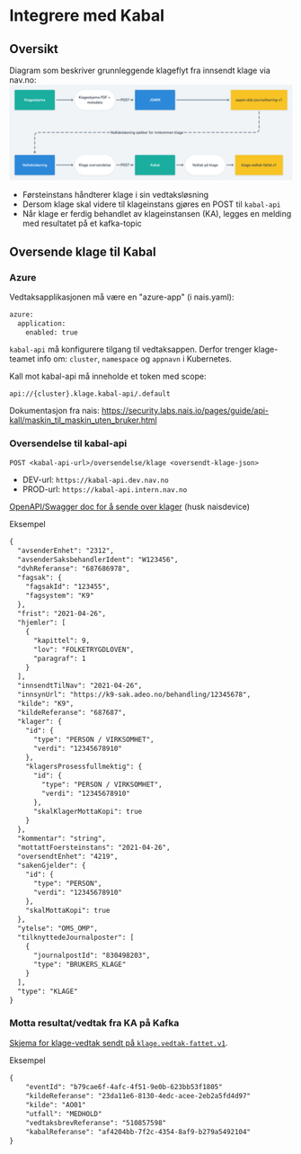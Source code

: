 # Integrere med Kabal

## Oversikt

Diagram som beskriver grunnleggende klageflyt fra innsendt klage via nav.no:
![](klage_teknisk.png "Dataflyt")

- Førsteinstans håndterer klage i sin vedtaksløsning
- Dersom klage skal videre til klageinstans gjøres en POST til `kabal-api`
- Når klage er ferdig behandlet av klageinstansen (KA), legges en melding med resultatet på et kafka-topic

## Oversende klage til Kabal

### Azure

Vedtaksapplikasjonen må være en "azure-app" (i nais.yaml):

```
azure:
  application:
    enabled: true
```

`kabal-api` må konfigurere tilgang til vedtaksappen. Derfor trenger klage-teamet info om: `cluster`, `namespace`
og `appnavn` i Kubernetes.

Kall mot kabal-api må inneholde et token med scope:

```
api://{cluster}.klage.kabal-api/.default
```

Dokumentasjon fra nais: https://security.labs.nais.io/pages/guide/api-kall/maskin_til_maskin_uten_bruker.html

### Oversendelse til kabal-api

```
POST <kabal-api-url>/oversendelse/klage <oversendt-klage-json>
```

- DEV-url: `https://kabal-api.dev.nav.no`
- PROD-url: `https://kabal-api.intern.nav.no`

[OpenAPI/Swagger doc for å sende over klager](https://kabal-api.dev.intern.nav.no/swagger-ui/?urls.primaryName=external#/) (husk naisdevice)

Eksempel

````
{
  "avsenderEnhet": "2312",
  "avsenderSaksbehandlerIdent": "W123456",
  "dvhReferanse": "687686978",
  "fagsak": {
    "fagsakId": "123455",
    "fagsystem": "K9"
  },
  "frist": "2021-04-26",
  "hjemler": [
    {
      "kapittel": 9,
      "lov": "FOLKETRYGDLOVEN",
      "paragraf": 1
    }
  ],
  "innsendtTilNav": "2021-04-26",
  "innsynUrl": "https://k9-sak.adeo.no/behandling/12345678",
  "kilde": "K9",
  "kildeReferanse": "687687",
  "klager": {
    "id": {
      "type": "PERSON / VIRKSOMHET",
      "verdi": "12345678910"
    },
    "klagersProsessfullmektig": {
      "id": {
        "type": "PERSON / VIRKSOMHET",
        "verdi": "12345678910"
      },
      "skalKlagerMottaKopi": true
    }
  },
  "kommentar": "string",
  "mottattFoersteinstans": "2021-04-26",
  "oversendtEnhet": "4219",
  "sakenGjelder": {
    "id": {
      "type": "PERSON",
      "verdi": "12345678910"
    },
    "skalMottaKopi": true
  },
  "ytelse": "OMS_OMP",
  "tilknyttedeJournalposter": [
    {
      "journalpostId": "830498203",
      "type": "BRUKERS_KLAGE"
    }
  ],
  "type": "KLAGE"
}
````

### Motta resultat/vedtak fra KA på Kafka

[Skjema for klage-vedtak sendt på `klage.vedtak-fattet.v1`](../schema/klagevedtak-fattet.json).

Eksempel

```
{
    "eventId": "b79cae6f-4afc-4f51-9e0b-623bb53f1805"
    "kildeReferanse": "23da11e6-8130-4edc-acee-2eb2a5fd4d97"
    "kilde": "AO01"
    "utfall": "MEDHOLD"
    "vedtaksbrevReferanse": "510857598"
    "kabalReferanse": "af4204bb-7f2c-4354-8af9-b279a5492104"
}
```
